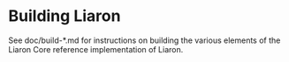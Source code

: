 Building Liaron
================

See doc/build-*.md for instructions on building the various
elements of the Liaron Core reference implementation of Liaron.
